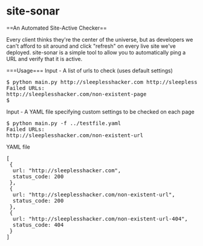site-sonar
==========

==An Automated Site-Active Checker==

Every client thinks they're the center of the universe, but as developers we can't afford to sit around and click "refresh" on every live site we've deployed. site-sonar is a simple tool to allow you to automatically ping a URL and verify that it is active.

===Usage===
Input - A list of urls to check (uses default settings)
<pre>
$ python main.py http://sleeplesshacker.com http://sleeplesshacker.com/non-existent-page
Failed URLs:
http://sleeplesshacker.com/non-existent-page
$ 
</pre>

Input - A YAML file specifying custom settings to be checked on each page
<pre>
$ python main.py -f ../testfile.yaml
Failed URLs:
http://sleeplesshacker.com/non-existent-url
</pre>

YAML file
<pre>
[
 {
  url: "http://sleeplesshacker.com",
  status_code: 200
 },
 {
  url: "http://sleeplesshacker.com/non-existent-url",
  status_code: 200
 },
 {
  url: "http://sleeplesshacker.com/non-existent-url-404",
  status_code: 404
 }
]
</pre>

